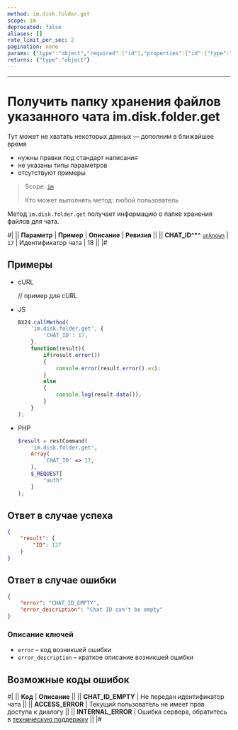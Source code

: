 ```yaml
---
method: im.disk.folder.get
scope: im
deprecated: false
aliases: []
rate_limit_per_sec: 2
pagination: none
params: {"type":"object","required":["id"],"properties":{"id":{"type":"integer"}}}
returns: {"type":"object"}
---
```



---

# Получить папку хранения файлов указанного чата im.disk.folder.get



Тут может не хватать некоторых данных — дополним в ближайшее время







- нужны правки под стандарт написания
- не указаны типы параметров
- отсутствуют примеры





> Scope: [`im`](../../scopes/permissions.md)
>
> Кто может выполнять метод: любой пользователь

Метод `im.disk.folder.get` получает информацию о папке хранения файлов для чата.

#|
|| **Параметр** | **Пример** | **Описание** | **Ревизия** ||
|| **CHAT_ID^*^**
[`unknown`](../../data-types.md) | `17` | Идентификатор чата | 18 ||
|#



## Примеры



- cURL

    // пример для cURL

- JS

    ```js
    BX24.callMethod(
        'im.disk.folder.get', {
            'CHAT_ID': 17,
        },
        function(result){
            if(result.error())
            {
                console.error(result.error().ex);
            }
            else
            {
                console.log(result.data());
            }
        }
    );
    ```

- PHP

    

    ```php
    $result = restCommand(
        'im.disk.folder.get',
        Array(
            'CHAT_ID' => 17,
        ),
        $_REQUEST[
            "auth"
        ]
    );
    ```





## Ответ в случае успеха

```json
{
    "result": {
        "ID": 127
    }
}
```

## Ответ в случае ошибки

```json
{
    "error": "CHAT_ID_EMPTY",
    "error_description": "Chat ID can't be empty"
}
```

### Описание ключей

- `error` – код возникшей ошибки
- `error_description` – краткое описание возникшей ошибки

## Возможные коды ошибок

#|
|| **Код** | **Описание** ||
|| **CHAT_ID_EMPTY** | Не передан идентификатор чата ||
|| **ACCESS_ERROR** | Текущий пользователь не имеет прав доступа к диалогу ||
|| **INTERNAL_ERROR** | Ошибка сервера, обратитесь в [техническую поддержку](../../../bitrix-support.md) ||
|#

